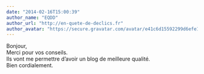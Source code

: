```yaml
---
date: "2014-02-16T15:00:39"
author_name: "EQDD"
author_url: "http://en-quete-de-declics.fr"
author_avatar: "https://secure.gravatar.com/avatar/e41c6d15592299d6efe1dc4ad512fcf3?s=48&d=mm&r=g"
---
```

Bonjour,  
Merci pour vos conseils.  
Ils vont me permettre d’avoir un blog de meilleure qualité.  
Bien cordialement.